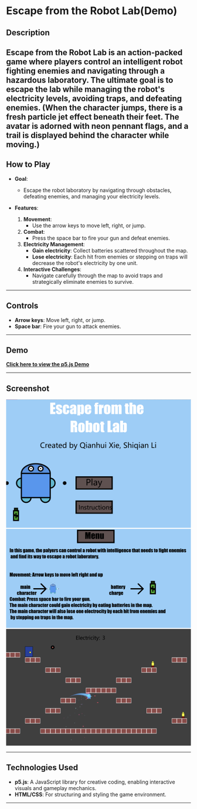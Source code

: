 # Escape from the Robot Lab(Demo)

## Description
**Escape from the Robot Lab** is an action-packed game where players control an intelligent robot fighting enemies and navigating through a hazardous laboratory. The ultimate goal is to escape the lab while managing the robot's electricity levels, avoiding traps, and defeating enemies.
(When the character jumps, there is a fresh particle jet effect beneath their feet. The avatar is adorned with neon pennant flags, and a trail is displayed behind the character while moving.)
---

## How to Play
- **Goal**:
  - Escape the robot laboratory by navigating through obstacles, defeating enemies, and managing your electricity levels.

- **Features**:
  1. **Movement**:
     - Use the arrow keys to move left, right, or jump.
  2. **Combat**:
     - Press the space bar to fire your gun and defeat enemies.
  3. **Electricity Management**:
     - **Gain electricity**: Collect batteries scattered throughout the map.
     - **Lose electricity**: Each hit from enemies or stepping on traps will decrease the robot's electricity by one unit.  
  4. **Interactive Challenges**:
     - Navigate carefully through the map to avoid traps and strategically eliminate enemies to survive.

---

## Controls
- **Arrow keys**: Move left, right, or jump.
- **Space bar**: Fire your gun to attack enemies.

---

## Demo
[**Click here to view the p5.js Demo**](https://editor.p5js.org/shiqianl18/full/ZPEq5LdcM)

---

## Screenshot
![Robot Lab Screenshot](https://github.com/LXWHX/HTML-Games/blob/main/Escape_From_Robot_Lab_2022_11_11/8ae57949a4cef97a89c1526596e5f82.png)
![Robot Lab Screenshot2](https://github.com/LXWHX/HTML-Games/blob/main/Escape_From_Robot_Lab_2022_11_11/c2e63d7eb18b35d44c17ec352494126.png)
![Robot Lab Screenshot3](https://github.com/LXWHX/HTML-Games/blob/main/Escape_From_Robot_Lab_2022_11_11/dc091d11d35fee08a21e7ef22e9ec6c.png)

---

## Technologies Used
- **p5.js**: A JavaScript library for creative coding, enabling interactive visuals and gameplay mechanics.
- **HTML/CSS**: For structuring and styling the game environment.

---
